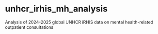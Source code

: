 # unhcr_irhis_mh_analysis
Analysis of 2024-2025 global UNHCR iRHIS data on mental health-related outpatient consultations
